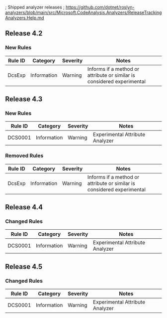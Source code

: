 ; Shipped analyzer releases
; https://github.com/dotnet/roslyn-analyzers/blob/main/src/Microsoft.CodeAnalysis.Analyzers/ReleaseTrackingAnalyzers.Help.md

## Release 4.2

### New Rules

Rule ID | Category | Severity | Notes
--------|----------|----------|--------------------
DcsExp | Information | Warning | Informs if a method or attribute or similar is considered experimental


## Release 4.3

### New Rules

Rule ID | Category | Severity | Notes
--------|----------|----------|--------------------
DCS0001 | Information | Warning | Experimental Attribute Analyzer

### Removed Rules

Rule ID | Category | Severity | Notes
--------|----------|----------|--------------------
DcsExp | Information | Warning | Informs if a method or attribute or similar is considered experimental


## Release 4.4

### Changed Rules

Rule ID | Category | Severity | Notes
--------|----------|----------|--------------------
DCS0001 | Information | Warning | Experimental Attribute Analyzer


## Release 4.5

### Changed Rules

Rule ID | Category | Severity | Notes
--------|----------|----------|--------------------
DCS0001 | Information | Warning  | Experimental Attribute Analyzer
